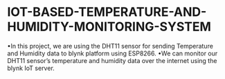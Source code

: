 # IOT-BASED-TEMPERATURE-AND-HUMIDITY-MONITORING-SYSTEM
•In this project, we are using the DHT11 sensor for sending Temperature and Humidity data to blynk platform using ESP8266.
•We can monitor our DHT11 sensor’s temperature and humidity data over the internet using the blynk IoT server.
